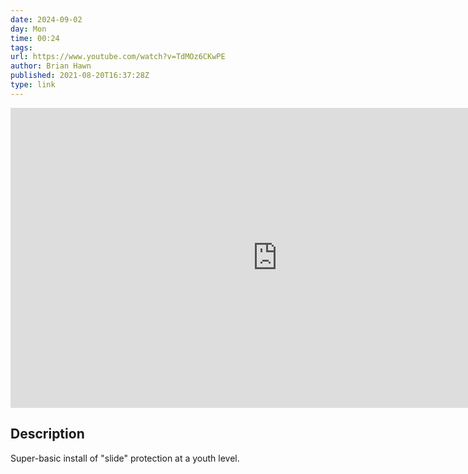 ```yaml
---
date: 2024-09-02
day: Mon
time: 00:24
tags:
url: https://www.youtube.com/watch?v=TdMOz6CKwPE
author: Brian Hawn
published: 2021-08-20T16:37:28Z
type: link
---
```


<iframe width="854" height="480" src="https://www.youtube.com/embed/TdMOz6CKwPE" frameborder="0" allowfullscreen></iframe>

## Description
Super-basic install of "slide" protection at a youth level.